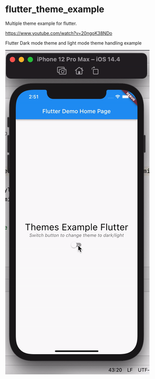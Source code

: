 # flutter_theme_example

Multiple theme example for flutter.

https://www.youtube.com/watch?v=20ngoK38NDo


Flutter Dark mode theme and light mode theme handling example

![Alt text](https://github.com/quicklearner4991/flutter-mulitple-themes-dark-light-theme-example-android-ios/blob/main/example.gif "Dark mode theme and light mode theme")
